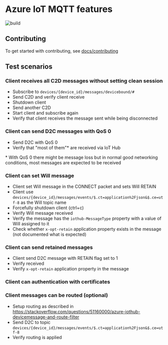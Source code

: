# Azure IoT MQTT features

![build](https://github.com/EliiseS/website/workflows/build/badge.svg)

## Contributing

To get started with contributing, see [docs/contributing](docs/contributing)

## Test scenarios

### Client receives all C2D messages without setting clean session

* Subscribe to `devices/{device_id}/messages/devicebound/#`
* Send C2D and verify client receive
* Shutdown client
* Send another C2D
* Start client and subscribe again
* Verify that client receives the message sent while being disconnected

### Client can send D2C messages with QoS 0

* Send D2C with QoS 0
* Verify that "most of them"* are received via IoT Hub

\* With QoS 0 there might be message loss but in normal good networking conditions, most messages are expected to be received

### Client can set Will message

* Client set Will message in the CONNECT packet and sets Will RETAIN
* Client use `devices/{device_id}/messages/events/$.ct=application%2Fjson&$.ce=utf-8` as the Will topic name
* Forcefully shutdown client (ctrl+c)
* Verify Will message received
* Verify the message has the `iothub-MessageType` property with a value of Will assigned to it
* Check whether `x-opt-retain` application property exists in the message (not documented what is expected)

### Client can send retained messages

* Client send D2C message with RETAIN flag set to 1
* Verify received
* Verify `x-opt-retain` application property in the message

### Client can authentication with certificates

### Client messages can be routed (optional)

* Setup routing as described in https://stackoverflow.com/questions/51160000/azure-iothub-devicemessage-and-route-filter
* Send D2C to topic `devices/{device_id}/messages/events/$.ct=application%2Fjson&$.ce=utf-8`
* Verify routing is applied
